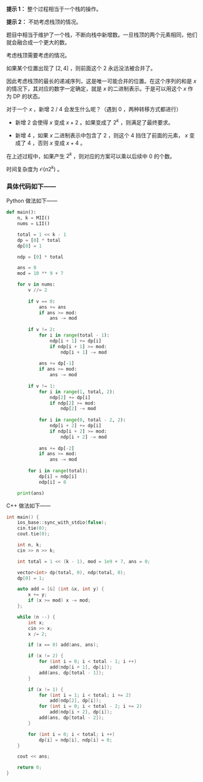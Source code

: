 **提示 1：** 整个过程相当于一个栈的操作。

**提示 2：** 不妨考虑栈顶的情况。

题目中相当于维护了一个栈，不断向栈中新增数。一旦栈顶的两个元素相同，他们就会融合成一个更大的数。

考虑栈顶需要考虑的情况。

如果某个位置出现了 $[2,4]$ ，则前面这个 $2$ 永远没法被合并了。

因此考虑栈顶的最长的递减序列，这是唯一可能合并的位置。在这个序列的和是 $x$ 的情况下，其对应的数字一定确定，就是 $x$ 的二进制表示。于是可以用这个 $x$ 作为 DP 的状态。

对于一个 $x$ ，新增 2 / 4 会发生什么呢？（遇到 0 ，两种转移方式都进行）

- 新增 2 会使得 $x$ 变成 $x+2$ 。如果变成了 $2^k$ ，则满足了最终要求。

- 新增 4 ，如果 $x$ 二进制表示中包含了 $2$ ，则这个 $4$ 挡住了前面的元素， $x$ 变成了 $4$ ，否则 $x$ 变成 $x+4$ 。

在上述过程中，如果产生 $2^k$ ，则对应的方案可以乘以后续中 $0$ 的个数。

时间复杂度为 $\mathcal{O}(n2^k)$ 。

### 具体代码如下——

Python 做法如下——

```Python []
def main():
    n, k = MII()
    nums = LII()

    total = 1 << k - 1
    dp = [0] * total
    dp[0] = 1

    ndp = [0] * total

    ans = 0
    mod = 10 ** 9 + 7

    for v in nums:
        v //= 2
        
        if v == 0:
            ans += ans
            if ans >= mod:
                ans -= mod
        
        if v != 2:
            for i in range(total - 1):
                ndp[i + 1] += dp[i]
                if ndp[i + 1] >= mod:
                    ndp[i + 1] -= mod
            
            ans += dp[-1]
            if ans >= mod:
                ans -= mod
        
        if v != 1:
            for i in range(1, total, 2):
                ndp[2] += dp[i]
                if ndp[2] >= mod:
                    ndp[2] -= mod
            
            for i in range(0, total - 2, 2):
                ndp[i + 2] += dp[i]
                if ndp[i + 2] >= mod:
                    ndp[i + 2] -= mod
            
            ans += dp[-2]
            if ans >= mod:
                ans -= mod
        
        for i in range(total):
            dp[i] = ndp[i]
            ndp[i] = 0

    print(ans)
```

C++ 做法如下——

```cpp []
int main() {
    ios_base::sync_with_stdio(false);
    cin.tie(0);
    cout.tie(0);

    int n, k;
    cin >> n >> k;

    int total = 1 << (k - 1), mod = 1e9 + 7, ans = 0;

    vector<int> dp(total, 0), ndp(total, 0);
    dp[0] = 1;

    auto add = [&] (int &x, int y) {
        x += y;
        if (x >= mod) x -= mod;
    };

    while (n --) {
        int x;
        cin >> x;
        x /= 2;

        if (x == 0) add(ans, ans);

        if (x != 2) {
            for (int i = 0; i < total - 1; i ++)
                add(ndp[i + 1], dp[i]);
            add(ans, dp[total - 1]);
        }

        if (x != 1) {
            for (int i = 1; i < total; i += 2)
                add(ndp[2], dp[i]);
            for (int i = 0; i < total - 2; i += 2)
                add(ndp[i + 2], dp[i]);
            add(ans, dp[total - 2]);
        }

        for (int i = 0; i < total; i ++)
            dp[i] = ndp[i], ndp[i] = 0;
    }

    cout << ans;

    return 0;
}
```